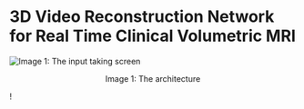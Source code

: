 # 3D Video Reconstruction Network for Real Time Clinical Volumetric MRI
![Image 1: The input taking screen](https://github.com/RidvanYesiloglu/real_time_volumetric_mri/blob/main/big_architecture_illustration.png?raw=true)
<p align="center">
    Image 1: The architecture
</p>

!
